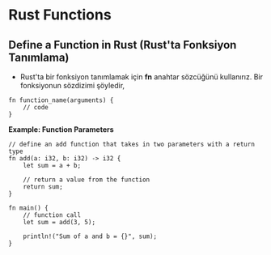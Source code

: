 # Rust Functions


## Define a Function in Rust (Rust'ta Fonksiyon Tanımlama)

- Rust'ta bir fonksiyon tanımlamak için **fn** anahtar sözcüğünü kullanırız. Bir fonksiyonun sözdizimi şöyledir,

```
fn function_name(arguments) {
    // code
}
```

**Example: Function Parameters**

```
// define an add function that takes in two parameters with a return type
fn add(a: i32, b: i32) -> i32 {
    let sum = a + b;

    // return a value from the function
    return sum;
}

fn main() {
    // function call
    let sum = add(3, 5);

    println!("Sum of a and b = {}", sum);
}

```
    

